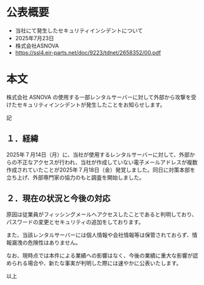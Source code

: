 # 公表概要
- 当社にて発生したセキュリティインシデントについて
- 2025年7月23日
- 株式会社ASNOVA
- https://ssl4.eir-parts.net/doc/9223/tdnet/2658352/00.pdf

# 本文
株式会社 ASNOVA の使用する一部レンタルサーバーに対して外部から攻撃を受けたセキュリティインシデントが発生したことをお知らせします。

記

## １．経緯
2025年７月14日（月）に、当社が使用するレンタルサーバーに対して、外部からの不正なアクセスが行われ、当社が作成していない電子メールアドレスが複数作成されていたことが2025年７月18日（金）発覚しました。同日に対策本部を立ち上げ、外部専門家の協力のもと調査を開始しました。

## ２．現在の状況と今後の対応
原因は従業員がフィッシングメールへアクセスしたことであると判明しており、パスワードの変更とセキュリティの追加をしております。

また、当該レンタルサーバーには個人情報や会社情報等は保管されておらず、情報漏洩の危険性はありません。

なお、現時点では本件による業績への影響はなく、今後の業績に重大な影響が認められる場合や、新たな事実が判明した際には速やかに公表いたします。

以上
